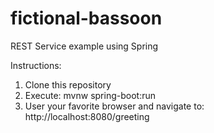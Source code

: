 # fictional-bassoon
REST Service example using Spring

Instructions:

1. Clone this repository
2. Execute: mvnw spring-boot:run
3. User your favorite browser and navigate to: http://localhost:8080/greeting
